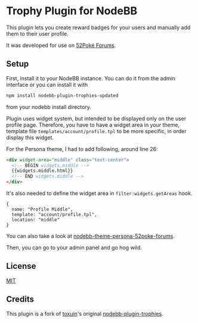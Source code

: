Trophy Plugin for NodeBB
================

This plugin lets you create reward badges for your users and manually add them to their user profile.

It was developed for use on [52Poké Forums](https://52poke.net/).

## Setup

First, install it to your NodeBB instance. You can do it from the admin interface or you can install it with

```bash
npm install nodebb-plugin-trophies-updated
```

from your nodebb install directory.

Plugin uses widget system, but intended to be displayed only on the user profile page. Therefore, you have to have a widget area in your theme, template file `templates/account/profile.tpl` to be more specific, in order display this widget.

For the Persona theme, I had to add following, around line 26:

```html
<div widget-area="middle" class="text-center">
  <!-- BEGIN widgets.middle -->
  {{widgets.middle.html}}
  <!-- END widgets.middle -->
</div>
```

It's also needed to define the widget area in `filter:widgets.getAreas` hook.

```
{
  name: "Profile Middle",
  template: "account/profile.tpl",
  location: "middle"
}
```

You can also take a look at [nodebb-theme-persona-52poke-forums](https://github.com/mudkipme/nodebb-theme-persona-52poke-forums).

Then, you can go to your admin panel and go hog wild.

## License

[MIT](LICENSE)

## Credits

This plugin is a fork of [toxuin](https://github.com/toxuin)'s original [nodebb-plugin-trophies](https://github.com/toxuin/nodebb-plugin-trophies).